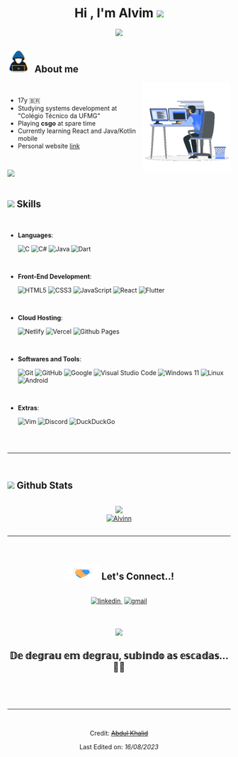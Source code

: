 
<h1 align="center"><b>Hi , I'm Alvim </b><img src="https://media.giphy.com/media/hvRJCLFzcasrR4ia7z/giphy.gif" width="35"></h1>

<p align="center">
  <a href="https://github.com/DenverCoder1/readme-typing-svg"><img src="https://readme-typing-svg.herokuapp.com?font=Time+New+Roman&color=cyan&size=30%&center=true&vCenter=true&width=900&height=100&lines=Welcome+<3;"></a>
</p>




	
## <img src = "https://github.com/0xAbdulKhalid/0xAbdulKhalid/raw/main/assets/mdImages/about_me.gif" width = 50px>  **About me**

<img align="right" src="https://github.com/0xAbdulKhalid/0xAbdulKhalid/raw/main/assets/mdImages/Right_Side.gif" width = 200px>

<br>

- 17y :brazil:
- Studying systems development at "Colégio Técnico da UFMG"
- Playing <strong>csgo</strong> at spare time
- Currently learning React and Java/Kotlin mobile
- Personal website [link](https://alvimdev.github.io/alvimdev/portifolio/)

<br>

<img src="https://user-images.githubusercontent.com/73097560/115834477-dbab4500-a447-11eb-908a-139a6edaec5c.gif"><br><br>

## <img src="https://media2.giphy.com/media/QssGEmpkyEOhBCb7e1/giphy.gif?cid=ecf05e47a0n3gi1bfqntqmob8g9aid1oyj2wr3ds3mg700bl&rid=giphy.gif" width ="25"><b> Skills</b>
<br>

<p align="center">

- **Languages**:
    
    ![C](https://img.shields.io/badge/C%20-%232370ED.svg?style=for-the-badge&logo=c&logoColor=white)
    ![C#](https://img.shields.io/badge/c%23-%23239120.svg?style=for-the-badge&logo=c-sharp&logoColor=white)
    ![Java](https://img.shields.io/badge/java-%23ED8B00.svg?style=for-the-badge&logo=java&logoColor=white)
    ![Dart](https://img.shields.io/badge/dart-%230175C2.svg?style=for-the-badge&logo=dart&logoColor=white)

<br>   
    
- **Front-End Development**:

   ![HTML5](https://img.shields.io/badge/HTML5%20-%23E34F26.svg?style=for-the-badge&logo=html5&logoColor=white)
   ![CSS3](https://img.shields.io/badge/CSS%20-%231572B6.svg?style=for-the-badge&logo=css3&logoColor=white)
   ![JavaScript](https://img.shields.io/badge/JavaScript%20-%23F7DF1E.svg?style=for-the-badge&logo=javascript&logoColor=black)
   ![React](https://img.shields.io/badge/react-%2320232a.svg?style=for-the-badge&logo=react&logoColor=%2361DAFB)
   ![Flutter](https://img.shields.io/badge/Flutter-%2302569B.svg?style=for-the-badge&logo=Flutter&logoColor=white)
  
<br>

- **Cloud Hosting**:

    ![Netlify](https://img.shields.io/badge/netlify-%23000000.svg?style=for-the-badge&logo=netlify&logoColor=#00C7B7)
    ![Vercel](https://img.shields.io/badge/vercel-%23000000.svg?style=for-the-badge&logo=vercel&logoColor=white)
    ![Github Pages](https://img.shields.io/badge/github%20pages-121013?style=for-the-badge&logo=github&logoColor=white)
    
<br>

- **Softwares and Tools**:

    ![Git](https://img.shields.io/badge/git-%23F05033.svg?style=for-the-badge&logo=git&logoColor=white)
    ![GitHub](https://img.shields.io/badge/github-%23121011.svg?style=for-the-badge&logo=github&logoColor=white)
    ![Google](https://img.shields.io/badge/google-%234285F4.svg?style=for-the-badge&logo=google&logoColor=white)
    ![Visual Studio Code](https://img.shields.io/badge/Visual%20Studio%20Code-0078d7.svg?style=for-the-badge&logo=visual-studio-code&logoColor=white)
    ![Windows 11](https://img.shields.io/badge/Windows%2011-%230079d5.svg?style=for-the-badge&logo=Windows%2011&logoColor=white)
    ![Linux](https://img.shields.io/badge/Linux-FCC624?style=for-the-badge&logo=linux&logoColor=black)
    ![Android](https://img.shields.io/badge/Android-3DDC84?style=for-the-badge&logo=android&logoColor=white)

<br>

- **Extras**:

    ![Vim](https://img.shields.io/badge/VIM-%2311AB00.svg?style=for-the-badge&logo=vim&logoColor=white)
    ![Discord](https://img.shields.io/badge/Discord-%235865F2.svg?style=for-the-badge&logo=discord&logoColor=white)
    ![DuckDuckGo](https://img.shields.io/badge/DuckDuckGo-DE5833?style=for-the-badge&logo=DuckDuckGo&logoColor=white)


</p>

<br>
<br>

-----

<br>


## <img src="https://media.giphy.com/media/iY8CRBdQXODJSCERIr/giphy.gif" width="35"><b> Github Stats </b>
<br>

<div align="center">

<a href="https://github.com/alvimdev/">
  <img src="https://github-readme-alvim-stats.vercel.app/api?username=alvimdev&include_all_commits=true&count_private=true&show_icons=true&line_height=20&title_color=7A7ADB&icon_color=2234AE&text_color=D3D3D3&bg_color=0,000000,130F40" height="163" />

</a>
</div>

<div align="center">

<a href="https://github.com/alvimdev/">
  <img src="https://github-readme-alvim-stats.vercel.app/api/top-langs?username=alvimdev&show_icons=true&locale=en&layout=compact&line_height=20&title_color=7A7ADB&icon_color=2234AE&text_color=D3D3D3&bg_color=0,000000,130F40" height="230"  alt="Alvinn"/>

</a>

<br>
<br>

-----

<br>

## <img src="https://github.com/0xAbdulKhalid/0xAbdulKhalid/raw/main/assets/mdImages/handshake.gif" width ="80"><b> Let's Connect..!</b>
<br>
<div align='center'>

<a href="https://linkedin.com/in/bernardo-alvim" target="_blank">
  <img src="https://img.shields.io/badge/%EF%BE%A0-Linkedin-blue" alt=linkedin style="margin-bottom: 20px; height: 30px"/>
</a>
<img href="https://upload.wikimedia.org/wikipedia/commons/thumb/1/1d/Invisible_Pink_Unicorn_High_Resolution.png/1200px-Invisible_Pink_Unicorn_High_Resolution.png"/>
<a href="mailto:alvim103@gmail.com" target="_blank">
  <img src="https://img.shields.io/badge/%EF%BE%A0-Gmail-red" t="mail" alt="gmail" style="margin-bottom: 5px; height: 30px"/>
</a>

<br>
<br>
  
</div>

<br>
<img src="https://user-images.githubusercontent.com/73097560/115834477-dbab4500-a447-11eb-908a-139a6edaec5c.gif">
<br>

<div align='center'>

## <b>𝔻𝕖 𝕕𝕖𝕘𝕣𝕒𝕦 𝕖𝕞 𝕕𝕖𝕘𝕣𝕒𝕦, 𝕤𝕦𝕓𝕚𝕟𝕕𝕠 𝕒𝕤 𝕖𝕤𝕔𝕒𝕕𝕒𝕤... 🧊🍷</b>

</div>
<br>
<br>
<br>

---

<br>

Credit: <del>[Abdul Khalid](https://github.com/0xabdulkhalid)</del>

Last Edited on: <em>16/08/2023</em>

<!---

<h1>Presentation</h1>

🖖 Hi, I’m Alvim <br>
👾 I’m interested in full-stack and mobile apps <br>
📓 I’m currently learning Kotlin <br>
🎈 How to reach me: https://alvimlinks.netlify.app <br>
❕ LinkedIn on bio ;)


alvimdev/alvimdev is a ✨ special ✨ repository because its `README.md` (this file) appears on your GitHub profile.
You can click the Preview link to take a look at your changes.
--->
